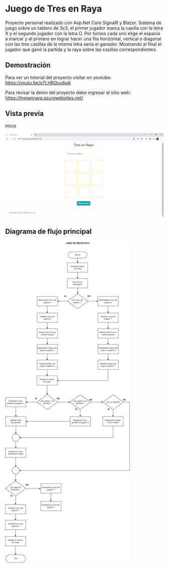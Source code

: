 
# Juego de Tres en Raya
Proyecto personal realizado con Asp.Net Core SignalR y Blazor. Sistema de juego sobre un tablero de 3x3, el primer jugador marca la casilla con la letra X y el segundo jugador con la letra O. Por turnos cada uno elige el espacio a marcar y el primero en lograr hacer una fila horizontal, vertical o diagonal con las tres casillas de la misma letra sería el ganador. Mostrando al final el jugador que ganó la partida y la raya sobre las casillas correspondientes.

## Demostración
Para ver un tutorial del proyecto visitar en youtube: https://youtu.be/e7LHBQou6pA

Para revisar la demo del proyecto debe ingresar al sitio web: https://tresenraya.azurewebsites.net/
    
## Vista previa

Inicio

![](https://github.com/JeffersonCuji96/TresEnRaya/blob/master/TresEnRayaInicio.png)

## Diagrama de flujo principal

![](https://github.com/JeffersonCuji96/TresEnRaya/blob/master/TresEnRaya.drawio.png)
